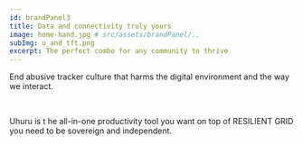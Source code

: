 ```yaml
---
id: brandPanel3
title: Data and connectivity truly yours
image: home-hand.jpg # src/assets/brandPanel/..
subImg: u_and_tft.png
excerpt: The perfect combo for any community to thrive
---
```


End abusive tracker culture that harms the digital environment and the way we interact. 

<br />

Uhuru is t he all-in-one productivity tool you want on top of RESILIENT GRID you need to be sovereign and independent.
